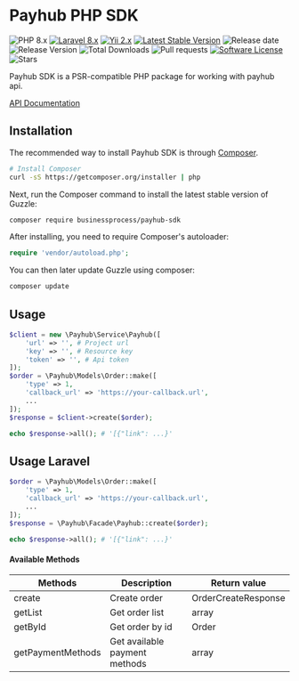 Payhub PHP SDK
=============================
![PHP 8.x](https://img.shields.io/badge/PHP-%5E8.0-blue)
[![Laravel 8.x](https://img.shields.io/badge/Laravel-8.x-orange.svg)](http://laravel.com)
[![Yii 2.x](https://img.shields.io/badge/Yii-2.x-orange)](https://www.yiiframework.com/doc/guide/2.0/ru)
[![Latest Stable Version](https://poser.pugx.org/businessprocess/payhub-sdk/v/stable)](https://packagist.org/packages/businessprocess/payhub-sdk)
![Release date](https://img.shields.io/github/release-date/businessprocess/payhub-sdk)
![Release Version](https://img.shields.io/github/v/release/businessprocess/payhub-sdk)
![Total Downloads](https://poser.pugx.org/businessprocess/payhub-sdk/downloads)
![Pull requests](https://img.shields.io/bitbucket/pr/businessprocess/payhub-sdk)
[![Software License](https://img.shields.io/badge/license-MIT-brightgreen.svg?style=flat-square)](LICENSE)
![Stars](https://img.shields.io/github/stars/businessprocess/payhub-sdk?style=social)

Payhub SDK is a PSR-compatible PHP package for working with payhub api.

[API Documentation](https://payhub.ooo.ua/api/api-docs/)


## Installation
The recommended way to install Payhub SDK is through
[Composer](http://getcomposer.org).

```bash
# Install Composer
curl -sS https://getcomposer.org/installer | php
```

Next, run the Composer command to install the latest stable version of Guzzle:

```bash
composer require businessprocess/payhub-sdk
```

After installing, you need to require Composer's autoloader:

```php
require 'vendor/autoload.php';
```

You can then later update Guzzle using composer:

 ```bash
composer update
 ```

## Usage

```php
$client = new \Payhub\Service\Payhub([
    'url' => '', # Project url
    'key' => '', # Resource key
    'token' => '', # Api token
]);
$order = \Payhub\Models\Order::make([
    'type' => 1,
    'callback_url' => 'https://your-callback.url',
    ...
]);
$response = $client->create($order);

echo $response->all(); # '[{"link": ...}'
```

## Usage Laravel

```php
$order = \Payhub\Models\Order::make([
    'type' => 1,
    'callback_url' => 'https://your-callback.url',
    ...
]);
$response = \Payhub\Facade\Payhub::create($order);

echo $response->all(); # '[{"link": ...}'
```

#### Available Methods

| Methods           | Description                   | Return value        | 
|-------------------|-------------------------------|---------------------|
| create            | Create order                  | OrderCreateResponse |
| getList           | Get order list                | array               |
| getById           | Get order by id               | Order               |
| getPaymentMethods | Get available payment methods | array               |
